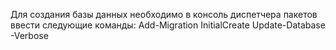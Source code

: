 ﻿Для создания базы данных необходимо в консоль диспетчера пакетов ввести следующие команды:
Add-Migration InitialCreate
Update-Database -Verbose
